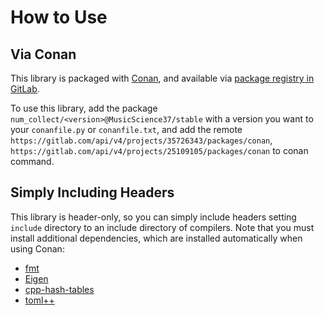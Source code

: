# How to Use

## Via Conan

This library is packaged with [Conan](https://conan.io/),
and available via
[package registry in GitLab](https://gitlab.com/MusicScience37Projects/numerical-analysis/numerical-collection-cpp/-/packages).

To use this library,
add the package
`num_collect/<version>@MusicScience37/stable`
with a version you want
to your `conanfile.py` or `conanfile.txt`,
and add the remote
`https://gitlab.com/api/v4/projects/35726343/packages/conan`,
`https://gitlab.com/api/v4/projects/25109105/packages/conan`
to conan command.

## Simply Including Headers

This library is header-only,
so you can simply include headers
setting `include` directory to an include directory of compilers.
Note that you must install additional dependencies,
which are installed automatically when using Conan:

- [fmt](https://fmt.dev/)
- [Eigen](https://eigen.tuxfamily.org/index.php?title=Main_Page)
- [cpp-hash-tables](https://gitlab.com/MusicScience37Projects/utility-libraries/cpp-hash-tables)
- [toml++](https://marzer.github.io/tomlplusplus/)
